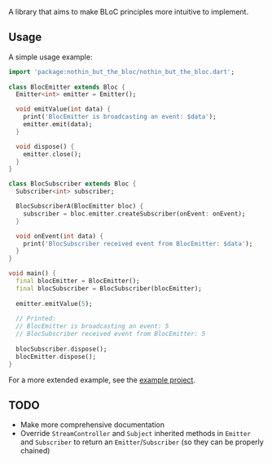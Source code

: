 A library that aims to make BLoC principles more intuitive to implement.

## Usage

A simple usage example:

```dart
import 'package:nothin_but_the_bloc/nothin_but_the_bloc.dart';
   
class BlocEmitter extends Bloc {
  Emitter<int> emitter = Emitter();

  void emitValue(int data) {
    print('BlocEmitter is broadcasting an event: $data');
    emitter.emit(data);
  }

  void dispose() {
    emitter.close();
  }
}

class BlocSubscriber extends Bloc {
  Subscriber<int> subscriber;

  BlocSubscriberA(BlocEmitter bloc) {
    subscriber = bloc.emitter.createSubscriber(onEvent: onEvent);
  }

  void onEvent(int data) {
    print('BlocSubscriber received event from BlocEmitter: $data');
  }
}

void main() {
  final blocEmitter = BlocEmitter();
  final blocSubscriber = BlocSubscriber(blocEmitter);
  
  emitter.emitValue(5);
  
  // Printed:
  // BlocEmitter is broadcasting an event: 5
  // BlocSubscriber received event from BlocEmitter: 5
  
  blocSubscriber.dispose();
  blocEmitter.dispose();
}
```

For a more extended example, see the [example project](https://github.com/andrewackerman/nbnt/blob/master/example/example.dart).

## TODO
 
- Make more comprehensive documentation
- Override `StreamController` and `Subject` inherited methods in `Emitter` and `Subscriber` to return an `Emitter`/`Subscriber` (so they can be properly chained)
